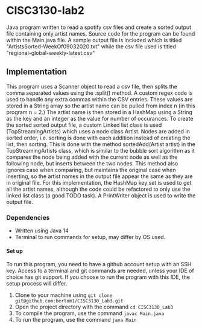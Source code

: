 # CISC3130-lab2
Java program written to read a spotify csv files and create a sorted output file containing only artist names.
Source code for the program can be found within the Main.java file. A sample output file is included which is titled "ArtistsSorted-WeekOf09032020.txt" 
while the csv file used is titled "regional-global-weekly-latest.csv"  
## Implementation
This program uses a Scanner object to read a csv file, then splits the comma seperated values using
the .split() method. A custom regex code is used to handle any extra commas within the CSV entries. These values are stored in a String array so the artist name can be pulled from index
n (in this program n = 2.) The artist name is then stored in a HashMap using a String as the key and an integer as the value for number of occurances. To create the sorted sorted output file, a custom
Linked list class is used (TopStreamingArtists) which uses a node class Artist. Nodes are added in sorted order, i.e. sorting is done with each addition instead of creating the list,
then sorting. This is done with the method sortedAdd(Artist artist) in the TopStreamingArtists class, which is similar to the bubble sort algorithm as it compares the node being 
added with the current node as well as the following node, but inserts between the two nodes. This method also ignores case when comparing, but maintains the original case when inserting,
so the artist names in the output file appear the same as they are in original file. For this implementation, the HashMap key set is used to get all the artist names, although
the code could be refactored to only use the linked list class (a good TODO task).
A PrintWriter object is used to write the output file. 
### Dependencies
* Written using Java 14
* Terminal to run commands for setup, may differ by OS used.
#### Set up
To run this program, you need to have a github account setup with an SSH key. Access to a terminal and git commands
are needed, unless your IDE of choice has git support. If you choose to run the program with this IDE,
the setup process will differ.  
1. Clone to your machine using `git clone git@github.com:bertom1/CISC3130_Lab3.git` 
2. Open the project directory with the command `cd CISC3130_Lab3`
3. To compile the program, use the command `javac Main.java`
4. To run the program, use the command `java Main`  

